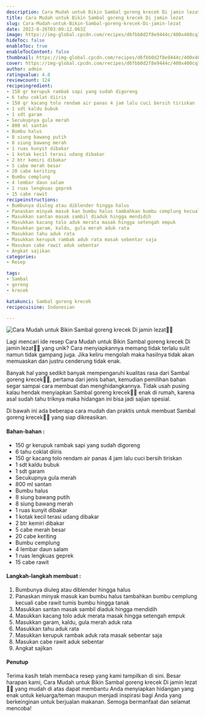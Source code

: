 ```yaml
---
description: Cara Mudah untuk Bikin Sambal goreng krecek Di jamin lezat"
title: Cara Mudah untuk Bikin Sambal goreng krecek Di jamin lezat
slug: Cara-Mudah-untuk-Bikin-Sambal-goreng-krecek-Di-jamin-lezat
date: 2022-8-26T03:09:12.063Z
image: https://img-global.cpcdn.com/recipes/d6fbb0d2f8e9444c/400x400cq70/photo.jpg
hideToc: false
enableToc: true
enableTocContent: false
thumbnail: https://img-global.cpcdn.com/recipes/d6fbb0d2f8e9444c/400x400cq70/photo.jpg
cover: https://img-global.cpcdn.com/recipes/d6fbb0d2f8e9444c/400x400cq70/photo.jpg
author: admin
ratingvalue: 4.8
reviewcount: 124
recipeingredient:
- 150 gr kerupuk rambak sapi yang sudah digoreng
- 6 tahu coklat diiris
- 150 gr kacang tolo rendam air panas 4 jam lalu cuci bersih tiriskan
- 1 sdt kaldu bubuk
- 1 sdt garam
- Secukupnya gula merah
- 800 ml santan
- Bumbu halus
- 8 siung bawang putih
- 8 siung bawang merah
- 1 ruas kunyit dibakar
- 1 kotak kecil terasi udang dibakar
- 2 btr kemiri dibakar
- 5 cabe merah besar
- 20 cabe keriting
- Bumbu cemplung
- 4 lembar daun salam
- 1 ruas lengkuas geprek
- 15 cabe rawit
recipeinstructions:
- Bumbunya diuleg atau diblender hingga halus
- Panaskan minyak masuk kan bumbu halus tambahkan bumbu cemplung kecuali cabe rawit tumis bumbu hingga tanak
- Masukkan santan masak sambil diaduk hingga mendidih
- Masukkan kacang tolo aduk merata masak hingga setengah empuk
- Masukkan garam, kaldu, gula merah aduk rata
- Masukkan tahu aduk rata
- Masukkan kerupuk rambak aduk rata masak sebentar saja
- Masukan cabe rawit aduk sebentar
- Angkat sajikan
categories:
- Resep

tags:
- Sambal
- goreng
- krecek

katakunci: Sambal goreng krecek
recipecuisine: Indonesian

---
```


![Cara Mudah untuk Bikin Sambal goreng krecek Di jamin lezat👩‍🍳](https://img-global.cpcdn.com/recipes/d6fbb0d2f8e9444c/400x400cq70/photo.jpg)

Lagi mencari ide resep Cara Mudah untuk Bikin Sambal goreng krecek Di jamin lezat👩‍🍳 yang unik? Cara menyiapkannya memang tidak terlalu sulit namun tidak gampang juga. Jika keliru mengolah maka hasilnya tidak akan memuaskan dan justru cenderung tidak enak.

Banyak hal yang sedikit banyak mempengaruhi kualitas rasa dari Sambal goreng krecek👩‍🍳, pertama dari jenis bahan, kemudian pemilihan bahan segar sampai cara membuat dan menghidangkannya. Tidak usah pusing kalau hendak menyiapkan Sambal goreng krecek👩‍🍳 enak di rumah, karena asal sudah tahu triknya maka hidangan ini bisa jadi sajian spesial.

Di bawah ini ada beberapa cara mudah dan praktis untuk membuat Sambal goreng krecek👩‍🍳 yang siap dikreasikan.

<!--inarticleads1-->

#### Bahan-bahan :

- 150 gr kerupuk rambak sapi yang sudah digoreng
- 6 tahu coklat diiris
- 150 gr kacang tolo rendam air panas 4 jam lalu cuci bersih tiriskan
- 1 sdt kaldu bubuk
- 1 sdt garam
- Secukupnya gula merah
- 800 ml santan
- Bumbu halus
- 8 siung bawang putih
- 8 siung bawang merah
- 1 ruas kunyit dibakar
- 1 kotak kecil terasi udang dibakar
- 2 btr kemiri dibakar
- 5 cabe merah besar
- 20 cabe keriting
- Bumbu cemplung
- 4 lembar daun salam
- 1 ruas lengkuas geprek
- 15 cabe rawit

<!--inarticleads2-->

#### Langkah-langkah membuat :

1. Bumbunya diuleg atau diblender hingga halus
1. Panaskan minyak masuk kan bumbu halus tambahkan bumbu cemplung kecuali cabe rawit tumis bumbu hingga tanak
1. Masukkan santan masak sambil diaduk hingga mendidih
1. Masukkan kacang tolo aduk merata masak hingga setengah empuk
1. Masukkan garam, kaldu, gula merah aduk rata
1. Masukkan tahu aduk rata
1. Masukkan kerupuk rambak aduk rata masak sebentar saja
1. Masukan cabe rawit aduk sebentar
1. Angkat sajikan

#### Penutup

Terima kasih telah membaca resep yang kami tampilkan di sini. Besar harapan kami, Cara Mudah untuk Bikin Sambal goreng krecek Di jamin lezat👩‍🍳 yang mudah di atas dapat membantu Anda menyiapkan hidangan yang enak untuk keluarga/teman maupun menjadi inspirasi bagi Anda yang berkeinginan untuk berjualan makanan. Semoga bermanfaat dan selamat mencoba!